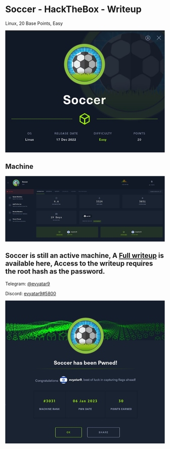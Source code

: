 # Soccer - HackTheBox - Writeup
Linux, 20 Base Points, Easy

![info.JPG](images/info.JPG)

## Machine

![‏‏Soccer.JPG](images/Soccer.JPG)
 
## Soccer is still an active machine, A [Full writeup](Soccer-Writeup.pdf) is available here, Access to the writeup requires the root hash as the password.

Telegram: [@evyatar9](https://t.me/evyatar9)

Discord: [evyatar9#5800](https://discordapp.com/users/812805349815091251)

![pwn.JPG](images/pwn.JPG)